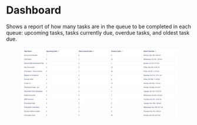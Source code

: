 # Dashboard

Shows a report of how many tasks are in the queue to be completed in each queue: upcoming tasks, tasks currently due, overdue tasks, and oldest task due.

<figure><img src="../.gitbook/assets/image (415).png" alt=""><figcaption></figcaption></figure>
